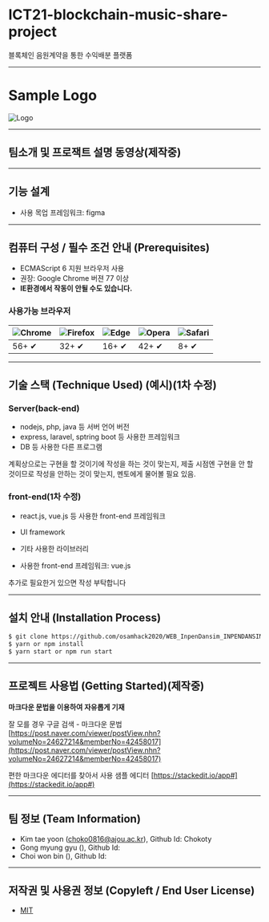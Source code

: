 # ICT21-blockchain-music-share-project
블록체인 음원계약을 통한 수익배분 플랫폼

 -----

# Sample Logo
![Logo]()

 -----

## 팀소개 및 프로잭트 설명 동영상(제작중)
 -----

## 기능 설계
 
 - 사용 목업 프레임워크: figma

 -----
 
## 컴퓨터 구성 / 필수 조건 안내 (Prerequisites)
* ECMAScript 6 지원 브라우저 사용
* 권장: Google Chrome 버젼 77 이상
* __IE환경에서 작동이 안될 수도 있습니다.__
### 사용가능 브라우저
![Chrome](https://raw.githubusercontent.com/alrra/browser-logos/master/src/chrome/chrome_48x48.png) | ![Firefox](https://raw.githubusercontent.com/alrra/browser-logos/master/src/firefox/firefox_48x48.png) | ![Edge](https://raw.githubusercontent.com/alrra/browser-logos/master/src/edge/edge_48x48.png) | ![Opera](https://raw.githubusercontent.com/alrra/browser-logos/master/src/opera/opera_48x48.png) | ![Safari](https://raw.githubusercontent.com/alrra/browser-logos/master/src/safari/safari_48x48.png)
--- | --- | --- | --- | --- |
 56+ ✔ | 32+ ✔ | 16+ ✔ | 42+ ✔ | 8+ ✔ |
 
 -----

## 기술 스택 (Technique Used) (예시)(1차 수정)
### Server(back-end)
 -  nodejs, php, java 등 서버 언어 버전 
 - express, laravel, sptring boot 등 사용한 프레임워크 
 - DB 등 사용한 다른 프로그램
 
 계획상으로는 구현을 할 것이기에 작성을 하는 것이 맞는지, 제출 시점엔 구현을 안 할 것이므로 작성을 안하는 것이 맞는지, 멘토에게 물어볼 필요 있음.
 
### front-end(1차 수정)
 - react.js, vue.js 등 사용한 front-end 프레임워크
 -  UI framework
 - 기타 사용한 라이브러리
 
 - 사용한 front-end 프레임워크: vue.js
 
 추가로 필요한거 있으면 작성 부탁합니다

 -----

## 설치 안내 (Installation Process)
```bash
$ git clone https://github.com/osamhack2020/WEB_InpenDansim_INPENDANSIM.git
$ yarn or npm install
$ yarn start or npm run start
```
 -----

## 프로젝트 사용법 (Getting Started)(제작중)
**마크다운 문법을 이용하여 자유롭게 기재**
 
잘 모를 경우
구글 검색 - 마크다운 문법
[https://post.naver.com/viewer/postView.nhn?volumeNo=24627214&memberNo=42458017](https://post.naver.com/viewer/postView.nhn?volumeNo=24627214&memberNo=42458017)
 
 편한 마크다운 에디터를 찾아서 사용
 샘플 에디터 [https://stackedit.io/app#](https://stackedit.io/app#)

 -----

## 팀 정보 (Team Information)
- Kim tae yoon (choko0816@ajou.ac.kr), Github Id: Chokoty
- Gong myung gyu (), Github Id: 
- Choi won bin (), Github Id: 
 -----

## 저작권 및 사용권 정보 (Copyleft / End User License)
 * [MIT](https://github.com/osam2020-WEB/Sample-ProjectName-TeamName/blob/master/license.md)
 

